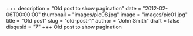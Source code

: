 +++
description = "Old post to show pagination"
date = "2012-02-06T00:00:00"
thumbnail = "images/pic08.jpg"
image = "images/pic01.jpg"
title = "Old post"
slug = "old-post-1"
author = "John Smith"
draft = false
disqusid = "7"
+++
Old post to show pagination